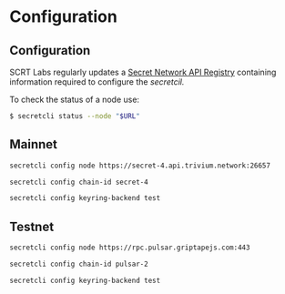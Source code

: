 # Configuration

## Configuration

SCRT Labs regularly updates a [Secret Network API Registry](https://github.com/scrtlabs/api-registry) containing information required to configure the _secretcil._&#x20;

To check the status of a node use:&#x20;

```bash
$ secretcli status --node "$URL"
```

## Mainnet&#x20;

```bash
secretcli config node https://secret-4.api.trivium.network:26657

secretcli config chain-id secret-4

secretcli config keyring-backend test
```

## Testnet&#x20;

```bash
secretcli config node https://rpc.pulsar.griptapejs.com:443

secretcli config chain-id pulsar-2

secretcli config keyring-backend test
```
